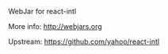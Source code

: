 WebJar for react-intl

More info: http://webjars.org

Upstream: https://github.com/yahoo/react-intl
